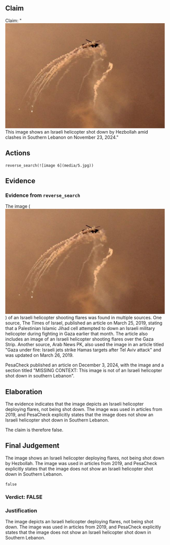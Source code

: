 ## Claim
Claim: "![image 6](media/5.jpg) This image shows an Israeli helicopter shot down by Hezbollah amid clashes in Southern Lebanon on November 23, 2024."

## Actions
```
reverse_search(![image 6](media/5.jpg))
```

## Evidence
### Evidence from `reverse_search`
The image (![image 6](media/5.jpg)) of an Israeli helicopter shooting flares was found in multiple sources. One source, The Times of Israel, published an article on March 25, 2019, stating that a Palestinian Islamic Jihad cell attempted to down an Israeli military helicopter during fighting in Gaza earlier that month. The article also includes an image of an Israeli helicopter shooting flares over the Gaza Strip. Another source, Arab News PK, also used the image in an article titled "Gaza under fire: Israeli jets strike Hamas targets after Tel Aviv attack" and was updated on March 26, 2019.

PesaCheck published an article on December 3, 2024, with the image and a section titled "MISSING CONTEXT: This image is not of an Israeli helicopter shot down in southern Lebanon".


## Elaboration
The evidence indicates that the image depicts an Israeli helicopter deploying flares, not being shot down. The image was used in articles from 2019, and PesaCheck explicitly states that the image does not show an Israeli helicopter shot down in Southern Lebanon.

The claim is therefore false.


## Final Judgement
The image shows an Israeli helicopter deploying flares, not being shot down by Hezbollah. The image was used in articles from 2019, and PesaCheck explicitly states that the image does not show an Israeli helicopter shot down in Southern Lebanon.

`false`

### Verdict: FALSE

### Justification
The image depicts an Israeli helicopter deploying flares, not being shot down. The image was used in articles from 2019, and PesaCheck explicitly states that the image does not show an Israeli helicopter shot down in Southern Lebanon.

